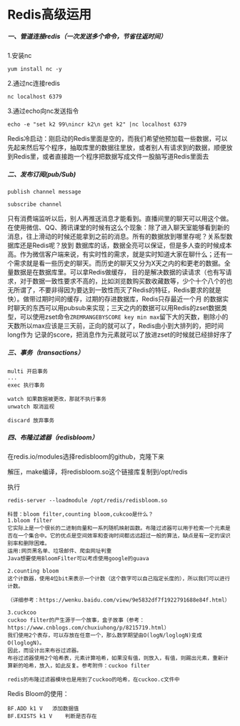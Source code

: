 # Redis高级运用

##### 一、管道连接redis（一次发送多个命令，节省往返时间）

1.安装nc

```
yum install nc -y
```

2.通过nc连接redis

```
nc localhost 6379
```

3.通过echo向nc发送指令

```
echo -e "set k2 99\nincr k2\n get k2" |nc localhost 6379
```

Redis冷启动：刚启动的Redis里面是空的，而我们希望他预加载一些数据，可以先起来然后写个程序，抽取库里的数据往里放，或者别人有请求到的数据，顺便放到Redis里，或者直接跑一个程序把数据写成文件一股脑写道Redis里面去

##### 二、发布订阅(pub/Sub)

```
publish channel message
```

```
subscribe channel
```
只有消费端监听以后，别人再推送消息才能看到。直播间里的聊天可以用这个做。在使用微信、QQ、腾讯课堂的时候有这么个现象：除了进入聊天室能够看到新的消息，往上滑动的时候还能拿到之前的消息。所有的数据放到哪里存呢？关系型数据库还是Redis呢？放到
数据库的话，数据全亮可以保证，但是多人查的时候成本高。作为微信客户端来说，有实时性的需求，就是实时知道大家在聊什么；还有一个需求就是看一些历史的聊天。而历史的聊天又分为X天之内的和更老的数据。全量数据是在数据库里。可以拿Redis做缓存，
目的是解决数据的读请求（也有写请求，对于数据一致性要求不高的，比如浏览数购买数收藏数等，少个十个八个的也无所谓了，不要非得因为要达到一致性而灭了Redis的特征，Redis要求的就是快）。做带过期时间的缓存，过期的存进数据库，Redis只存最近一个月
的数据实时聊天的东西可以用pubsub来实现；三天之内的数据可以用Redis的zset数据类型，可以使用zset命令`ZREMRANGEBYSCORE key min max`留下大的天数，剔除小的天数所以max应该是三天前，正向的就可以了，Redis由小到大排列的，把时间long作为
记录的score，把消息作为元素就可以了放进zset的时候就已经排好序了 


##### 三、事务（transactions）

```
multi 开启事务
...
exec 执行事务
```

```
watch 如果数据被更改，那就不执行事务
unwatch 取消监视
```

```
discard 放弃事务
```

##### 四、布隆过滤器（redisbloom）

在redis.io/modules选择redisbloom的github，克隆下来

解压，make编译，将redisbloom.so这个链接库复制到/opt/redis

执行

```
redis-server --loadmodule /opt/redis/redisbloom.so 
```



```
科普：bloom filter,counting bloom,cukcoo是什么？
1.bloom filter
它实际上是一个很长的二进制向量和一系列随机映射函数。布隆过滤器可以用于检索一个元素是否在一个集合中。它的优点是空间效率和查询时间都远远超过一般的算法，缺点是有一定的误识别率和删除困难。
运用:网页黑名单、垃圾邮件、爬虫网址判重
Java想要使用BloomFilter可以考虑使用google的guava

2.counting bloom
这个计数器，使用4位bit来表示一个计数（这个数字可以自己指定长度的），所以我们可以进行计数。

（详细参考：https://wenku.baidu.com/view/9e5832df7f1922791688e84f.html）

3.cuckcoo
cuckoo filter的产生源于一个故事，盒子故事（参考：https://www.cnblogs.com/chuxiuhong/p/8215719.html）
我们使用2个表存，可以存放在任意一个，那么数学期望由O(logN/loglogN)变成O(loglogN)。
因此，而设计出来布谷过滤器。
布谷过滤器使用2个哈希表，元素计算哈希，如果没有值，则放入，有值，则踢出元素，重新计算新的哈希，放入，如此反复。参考附件：cuckoo filter

redis的布隆过滤器模块也是用到了cuckoo的哈希，在cuckoo.c文件中

```



Redis Bloom的使用：

```
BF.ADD k1 V   添加数据值
BF.EXISTS k1 V    判断是否存在
```













